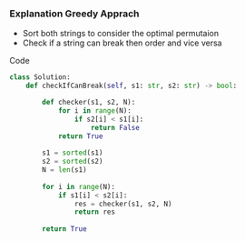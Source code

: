 ### Explanation Greedy Apprach
- Sort both strings to consider the optimal permutaion
- Check if a string can break then order and vice versa

Code
```Python
class Solution:
    def checkIfCanBreak(self, s1: str, s2: str) -> bool:

        def checker(s1, s2, N):
            for i in range(N):
                if s2[i] < s1[i]:
                    return False
            return True
    
        s1 = sorted(s1)
        s2 = sorted(s2)
        N = len(s1)
        
        for i in range(N):
            if s1[i] < s2[i]:
                res = checker(s1, s2, N)
                return res
                
        return True
                
```
